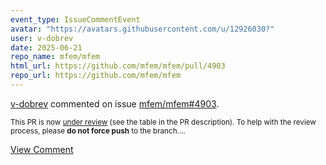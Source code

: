 ```yaml
---
event_type: IssueCommentEvent
avatar: "https://avatars.githubusercontent.com/u/12926030?"
user: v-dobrev
date: 2025-06-21
repo_name: mfem/mfem
html_url: https://github.com/mfem/mfem/pull/4903
repo_url: https://github.com/mfem/mfem
---
```


<a href='https://github.com/v-dobrev' target='_blank'>v-dobrev</a> commented on issue <a href='https://github.com/mfem/mfem/pull/4903' target='_blank'>mfem/mfem#4903</a>.

<small>This PR is now [under review](https://github.com/mfem/mfem/blob/master/CONTRIBUTING.md#pull-requests) (see the table in the PR description). To help with the review process, please **do not force push** to the branch....</small>

<a href='https://github.com/mfem/mfem/pull/4903' target='_blank'>View Comment</a>